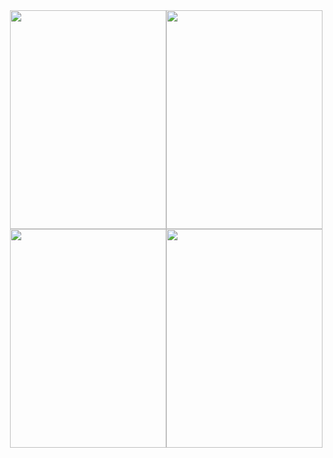 
<img style="float: right" src="http://i.imgur.com/nlzw4Mrl.png" height="350" width="250">

<img style="float: right" src="http://i.imgur.com/UOLBHMFl.png" height="350" width="250">

<img style="float: right"  src="http://i.imgur.com/CjvqMBZl.png" height="350" width="250">

<img style="float: right" src="http://i.imgur.com/2wehppSl.png" height="350" width="250">



